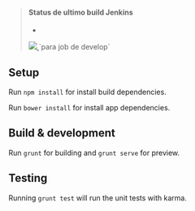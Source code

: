 

> #### Status de ultimo build Jenkins
> + <a href='http://jenkins2.nexxera.com/job/plataforma-financeira-web-aprovacao-contas-a-pagar.DSL.develop/lastBuild/' target='_blank'>
> <img src="http://jenkins2.nexxera.com/buildStatus/icon?job=plataforma-financeira-web-aprovacao-contas-a-pagar.DSL.develop">
> </a> `para job de develop`

## Setup

Run `npm install` for install build dependencies.

Run `bower install` for install app dependencies.

## Build & development

Run `grunt` for building and `grunt serve` for preview.

## Testing

Running `grunt test` will run the unit tests with karma.
